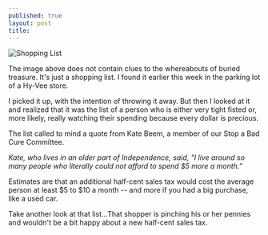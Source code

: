 ```yaml
---
published: true
layout: post
title: 
---
```

<img src="{{ site.baseurl }}/img/shoppinglist.jpg" class="img-responsive" alt="Shopping List">

The image above does not contain clues to the whereabouts of buried treasure. It's just a shopping list. I found it earlier this week in the parking lot of a Hy-Vee store.

I picked it up, with the intention of throwing it away. But then I looked at it and realized that it was the list of a person who is either very tight fisted or, more likely, really watching their spending because every dollar is precious.

The list called to mind a quote from Kate Beem, a member of our Stop a Bad Cure Committee. 

_Kate, who lives in an older part of Independence, said, "I live around so many people who literally could not afford to spend $5 more a month.”_

Estimates are that an additional half-cent sales tax would cost the average person at least $5 to $10 a month -- and more if you had a big purchase, like a used car.  

Take another look at that list...That shopper is pinching his or her pennies and wouldn't be a bit happy about a new half-cent sales tax.  

